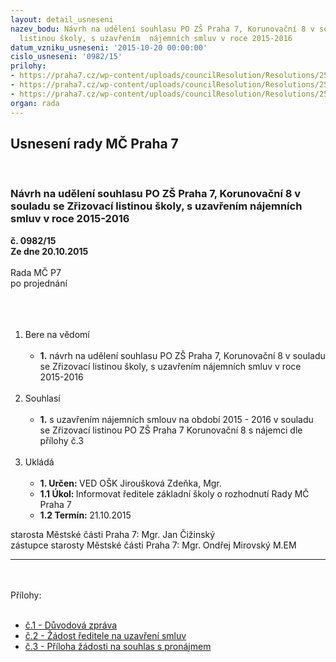 ```yaml
---
layout: detail_usneseni
nazev_bodu: Návrh na udělení souhlasu PO ZŠ Praha 7, Korunovační 8 v souladu se Zřizovací
  listinou školy, s uzavřením  nájemních smluv v roce 2015-2016
datum_vzniku_usneseni: '2015-10-20 00:00:00'
cislo_usneseni: '0982/15'
prilohy:
- https://praha7.cz/wp-content/uploads/councilResolution/Resolutions/25867/982_15_pril1.doc
- https://praha7.cz/wp-content/uploads/councilResolution/Resolutions/25867/67-15-%c4%8d.2_-_zadost_souhlas_smlouvy_zs_korunkacni.pdf
- https://praha7.cz/wp-content/uploads/councilResolution/Resolutions/25867/67-15-%c4%8d_3_-_Pronajmy_Korunovacni_bez_OP.pdf
organ: rada
---
```

<div id="ucUsn_pList" class="usn">
	<span><h2>Usnesení rady MČ Praha 7 </h2>
<br></span><div class="standBody">
<span><h3>Návrh na udělení souhlasu PO ZŠ Praha 7, Korunovační 8 v souladu se Zřizovací listinou školy, s uzavřením  nájemních smluv v roce 2015-2016</h3></span><div class="center">
		<strong>č. 0982/15</strong><br>
	</div>
<div class="center">
		<strong>Ze dne 20.10.2015</strong><br><br>
	</div>Rada MČ P7<br>po projednání<br><br><br><ol>
<br><li>Bere na vědomí <br><ul>
<br><li>
<strong>1.</strong> návrh na udělení souhlasu PO ZŠ Praha 7, Korunovační 8 v souladu se Zřizovací listinou školy, s uzavřením nájemních smluv v roce 2015-2016</li>
</ul>
<br>
</li>
<li>Souhlasí <br><ul>
<br><li>
<strong>1.</strong> s uzavřením nájemních smlouv na období 2015 - 2016 v souladu se Zřizovací listinou PO ZŠ Praha 7 Korunovační 8 s nájemci dle přílohy č.3</li>
</ul>
<br>
</li>
<li>Ukládá <br><ul>
<br><li>
<strong>1. Určen: </strong>VED OŠK Jiroušková Zdeňka, Mgr. <br>
</li>
<li>
<strong>1.1 Úkol: </strong>Informovat ředitele základní školy o rozhodnutí Rady MČ Praha 7 <br>
</li>
<li>
<strong>1.2 Termín: </strong>21.10.2015</li>
</ul>
</li>
</ol>starosta Městské části Praha 7: Mgr. Jan Čižinský<br>zástupce starosty Městské části Praha 7: Mgr. Ondřej Mirovský M.EM <br><hr>
<br><br>Přílohy: <br><ul>
<br><li>
<a href="/zdroj.aspx?typ=4&amp;Id=67315&amp;sh=-159425419" target="_blank" title="Odkaz na soubor - 23 kB - nové okno">č.1 - Důvodová zpráva </a><br>
</li>
<li>
<a href="/zdroj.aspx?typ=4&amp;id=67276&amp;sh=278147445" target="_blank" title="Odkaz na soubor - 169,2 kB - nové okno">č.2 - Žádost ředitele na uzavření smluv</a> <br>
</li>
<li>
<a href="/zdroj.aspx?typ=4&amp;id=67277&amp;sh=278182549" target="_blank" title="Odkaz na soubor - 778,1 kB - nové okno">č.3 - Příloha žádosti na souhlas s pronájmem</a> </li>
</ul>
</div>
</div>